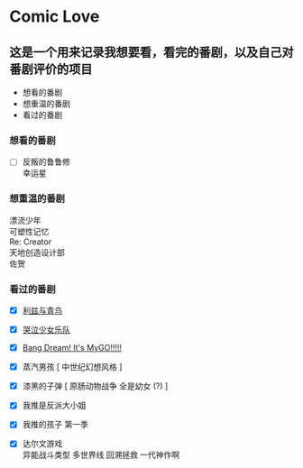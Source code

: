 # Comic Love

## 这是一个用来记录我想要看，看完的番剧，以及自己对番剧评价的项目

* 想看的番剧
* 想重温的番剧
* 看过的番剧

### 想看的番剧

* [ ] 反叛的鲁鲁修  
  幸运星  

### 想重温的番剧

漂流少年  
可塑性记忆  
Re: Creator  
天地创造设计部  
佐贺  

### 看过的番剧

* [X] [利兹与青鸟](Comic/watched/利兹与青鸟/利兹与青鸟.md)
* [X] [哭泣少女乐队](Comic/watched/GBC/gbc.md)
* [X] [Bang Dream! It&#39;s MyGO!!!!!](Comic\watched\Mygo\mygo.md)
* [X] 蒸汽男孩 [ 中世纪幻想风格 ]
* [X] 漆黑的子弹  [ 原肠动物战争 全是幼女 (?) ]
* [X] 我推是反派大小姐
* [X] 我推的孩子 第一季  

* [x] 达尔文游戏  
异能战斗类型 多世界线 回溯拯救 一代神作啊